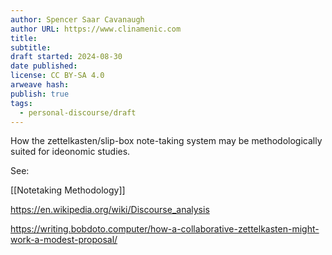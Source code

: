 ```yaml
---
author: Spencer Saar Cavanaugh
author URL: https://www.clinamenic.com
title:
subtitle:
draft started: 2024-08-30
date published:
license: CC BY-SA 4.0
arweave hash:
publish: true
tags:
  - personal-discourse/draft
---
```


How the zettelkasten/slip-box note-taking system may be methodologically suited for ideonomic studies.

See:

[[Notetaking Methodology]]

https://en.wikipedia.org/wiki/Discourse_analysis

https://writing.bobdoto.computer/how-a-collaborative-zettelkasten-might-work-a-modest-proposal/
